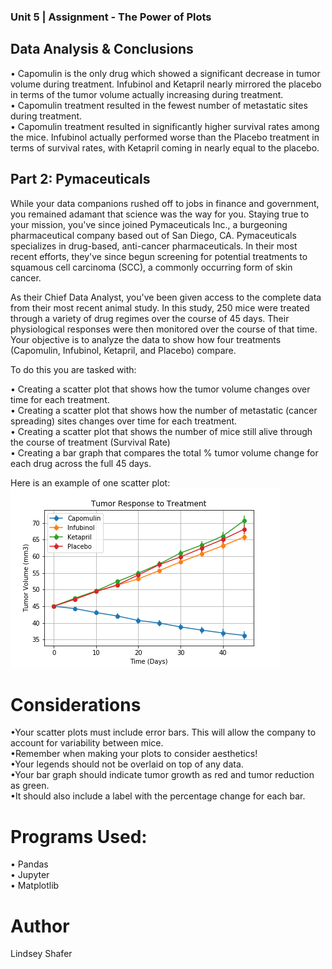 ### Unit 5 | Assignment - The Power of Plots

## Data Analysis & Conclusions

• Capomulin is the only drug which showed a significant decrease in tumor volume during treatment. Infubinol and Ketapril nearly mirrored the placebo in terms of the tumor volume actually increasing during treatment.<br>
• Capomulin treatment resulted in the fewest number of metastatic sites during treatment.<br>
• Capomulin treatment resulted in significantly higher survival rates among the mice. Infubinol actually performed worse than the Placebo treatment in terms of survival rates, with Ketapril coming in nearly equal to the placebo.<br>

## Part 2: Pymaceuticals

While your data companions rushed off to jobs in finance and government, you remained adamant that science was the way for you. Staying true to your mission, you've since joined Pymaceuticals Inc., a burgeoning pharmaceutical company based out of San Diego, CA. Pymaceuticals specializes in drug-based, anti-cancer pharmaceuticals. In their most recent efforts, they've since begun screening for potential treatments to squamous cell carcinoma (SCC), a commonly occurring form of skin cancer.

As their Chief Data Analyst, you've been given access to the complete data from their most recent animal study. In this study, 250 mice were treated through a variety of drug regimes over the course of 45 days. Their physiological responses were then monitored over the course of that time. Your objective is to analyze the data to show how four treatments (Capomulin, Infubinol, Ketapril, and Placebo) compare.

To do this you are tasked with:

• Creating a scatter plot that shows how the tumor volume changes over time for each treatment.<br>
• Creating a scatter plot that shows how the number of metastatic (cancer spreading) sites changes over time for each       treatment.<br>
• Creating a scatter plot that shows the number of mice still alive through the course of treatment (Survival Rate)<br>
• Creating a bar graph that compares the total % tumor volume change for each drug across the full 45 days.<br>

Here is an example of one scatter plot:<br>
<img src = "https://github.com/LShafer/pymaceuticals/blob/master/tumor_response.png">

# Considerations
•Your scatter plots must include error bars. This will allow the company to account for variability between mice.<br>
•Remember when making your plots to consider aesthetics!<br>
•Your legends should not be overlaid on top of any data.<br>
•Your bar graph should indicate tumor growth as red and tumor reduction as green.<br>
•It should also include a label with the percentage change for each bar.<br>

# Programs Used: 

• Pandas<br>
• Jupyter<br>
• Matplotlib<br>

# Author
Lindsey Shafer
